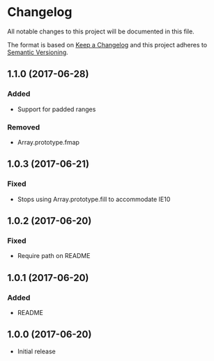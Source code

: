 # Changelog
All notable changes to this project will be documented in this file.

The format is based on [Keep a Changelog](http://keepachangelog.com/)
and this project adheres to [Semantic Versioning](http://semver.org/).



## 1.1.0 (2017-06-28)

### Added
- Support for padded ranges

### Removed
- Array.prototype.fmap



## 1.0.3 (2017-06-21)

### Fixed
- Stops using Array.prototype.fill to accommodate IE10



## 1.0.2 (2017-06-20)

### Fixed
- Require path on README



## 1.0.1 (2017-06-20)

### Added
- README



## 1.0.0 (2017-06-20)

- Initial release
